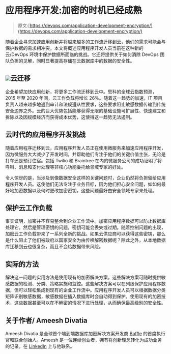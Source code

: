 # 应用程序开发:加密的时机已经成熟

> 原文:[https://devops.com/application-development-encryption/](https://devops.com/application-development-encryption/)

随着企业寻求加速应用创新并将越来越多的工作流迁移到云，他们的需求可能会与保护数据的需求相冲突。本文将概述应用程序开发人员当前在这种新的云/DevOps 环境中保护数据所面临的挑战。它还将提供关于如何消除 DevOps 团队负担的见解，同时显著提高存储在云数据库中的数据的安全性。

## ![](../Images/7cbe83a15a5556ae3b49049839a127be.png)云迁移

企业希望加快应用创新，将更多工作流迁移到云中。思科的全球云指数预测，2015 年至 2020 年间，云工作负载将增长 26%。随着这一趋势的加速，IT 项目负责人越来越多地遇到审计和法规遵从性要求，这些要求阻止敏感数据传输到传统安全边界之外。云的巨大优势包括能够获得无限的基础设施可扩展性、快速建立和拆除以及因规模经济而获得成本优势，这使得这一趋势无法遏制。

## 云时代的应用程序开发挑战

随着应用程序迁移到云，应用程序开发人员正在使用微服务来加速应用程序开发，因为微服务大大减少了开发时间，并帮助他们专注于他们的关键价值主张，无论是打车还是预订住宿。包括 Twilio 和 Braintree 在内的微服务公司的成功证明了将呼叫、消息和支付处理等非核心功能委托给领域专家的好处。

令人惊讶的是，当涉及到像数据安全这样的关键问题时，企业仍然将负担留给应用程序开发人员。这使他们无法专注于业务目标，因为他们担心安全问题，如如何最好地加密数据以及何时更改加密密钥，这些问题最好由安全领域专家来处理。

## 保护云工作负载

事实证明，加密并不容易整合到企业工作流中。加密应用程序数据可以防止数据库处理它。然后是管理密钥的问题，密钥可能会丢失或过期。随着控制问题的出现，加密云工作负载带来了一系列全新的挑战。如果云供应商可以获得这些密钥，那么是什么阻止了他们被政府以国家安全为由传唤解密数据呢？除此之外，从本地数据库迁移到云也很复杂，而且不会给数据带来风险。

## 实际的方法

解决这一问题的实用方法是使用现有的加密解决方案，这些解决方案可随时提供敏感数据的检测、分类、策略实施和监控。这些解决方案可以在列级保护应用程序数据，但可以轻松集成到现有的企业工作流中。应用程序开发人员可以根据数据分类矩阵识别敏感数据，敏感数据在插入数据库时会自动得到保护。使用现有的加密技术，这些数据甚至可以在不解密的情况下进行处理，从而确保最高级别的安全性。

## **关于作者/ Ameesh Divatia**

Ameesh Divatia 是全球首个端到端数据库加密解决方案开发商 [Baffle](https://baffle.io/) 的首席执行官和联合创始人。Ameesh 是一位连续创业者，拥有将创新理念转化为成功业务的记录。在 [LinkedIn](https://www.linkedin.com/in/ameeshd) 上与他联系。
